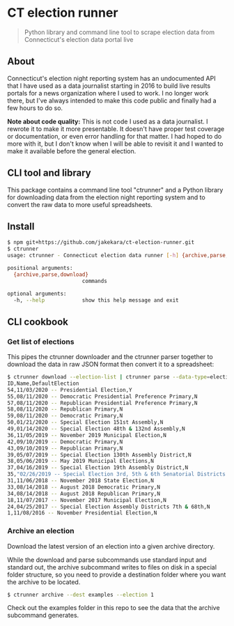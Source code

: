 # CT election runner

> Python library and command line tool to scrape election data from
> Connecticut's election data portal live

## About

Connecticut's election night reporting system has an undocumented API that I
have used as a data journalist starting in 2016 to build live results portals
for a news organization where I used to work. I no longer work there, but I've
always intended to make this code public and finally had a few hours to do so.

**Note about code quality:** This is not code I used as a data journalist. I
rewrote it to make it more presentable. It doesn't have proper test coverage or
documentation, or even error handling for that matter. I had hoped to do more with it, but I don't know when I will be
able to revisit it and I wanted to make it available before the general
election.

## CLI tool and library

This package contains a command line tool "ctrunner" and a Python library for
downloading data from the election night reporting system and to convert the raw
data to more useful spreadsheets.

## Install

```bash
$ npm git+https://github.com/jakekara/ct-election-runner.git
$ ctrunner
usage: ctrunner - Connecticut election data runner [-h] {archive,parse,download} ...

positional arguments:
  {archive,parse,download}
                        commands

optional arguments:
  -h, --help            show this help message and exit

```

## CLI cookbook

### Get list of elections

This pipes the ctrunner downloader and the ctrunner parser together to download
the data in raw JSON format then convert it to a spreadsheet:

```bash
$ ctrunner download --election-list | ctrunner parse --data-type=election-list
ID,Name,DefaultElection
54,11/03/2020 -- Presidential Election,Y
55,08/11/2020 -- Democratic Presidential Preference Primary,N
57,08/11/2020 -- Republican Presidential Preference Primary,N
58,08/11/2020 -- Republican Primary,N
59,08/11/2020 -- Democratic Primary,N
50,01/21/2020 -- Special Election 151st Assembly,N
49,01/14/2020 -- Special Election 48th & 132nd Assembly,N
36,11/05/2019 -- November 2019 Municipal Election,N
42,09/10/2019 -- Democratic Primary,N
43,09/10/2019 -- Republican Primary,N
39,05/07/2019 -- Special Election 130th Assembly District,N
38,05/06/2019 -- May 2019 Municipal Elections,N
37,04/16/2019 -- Special Election 19th Assembly District,N
35,"02/26/2019 -- Special Election 3rd, 5th & 6th Senatorial Districts and 39th & ",N
31,11/06/2018 -- November 2018 State Election,N
33,08/14/2018 -- August 2018 Democratic Primary,N
34,08/14/2018 -- August 2018 Republican Primary,N
18,11/07/2017 -- November 2017 Municipal Election,N
24,04/25/2017 -- Special Election Assembly Districts 7th & 68th,N
1,11/08/2016 -- November Presidential Election,N
```

### Archive an election

Download the latest version of an election into a given archive directory.

While the download and parse subcommands use standard input and standard out,
the archive subcommand writes to files on disk in a special folder structure, so
you need to provide a destination folder where you want the archive to be
located.

```bash
$ ctrunner archive --dest examples --election 1
```

Check out the examples folder in this repo to see the data that the archive subcommand generates.

